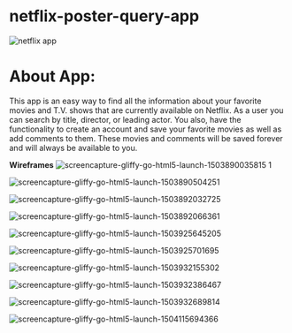 # netflix-poster-query-app

![netflix app](https://user-images.githubusercontent.com/15805310/30043169-e5e67246-91c3-11e7-86d7-f5ced1db81b0.jpeg)

# About App:
This app is an easy way to find all the information about your favorite movies and T.V. shows that are currently available on Netflix. As a user you can search by title, director, or leading actor. You also, have the functionality to create an account and save your favorite movies as well as add comments to them. These movies and comments will be saved forever and will always be available to you.

**Wireframes**
![screencapture-gliffy-go-html5-launch-1503890035815 1](https://user-images.githubusercontent.com/15805310/30043228-390bb04e-91c4-11e7-905a-13e299ac3d72.png)

![screencapture-gliffy-go-html5-launch-1503890504251](https://user-images.githubusercontent.com/15805310/30043238-4899bc36-91c4-11e7-92ef-b1d2d1cc920b.png)


![screencapture-gliffy-go-html5-launch-1503892032725](https://user-images.githubusercontent.com/15805310/30043248-53c101fa-91c4-11e7-9b44-4ab73f424a47.png)


![screencapture-gliffy-go-html5-launch-1503892066361](https://user-images.githubusercontent.com/15805310/30043262-69be16f0-91c4-11e7-8130-ff7067ff4b06.png)

![screencapture-gliffy-go-html5-launch-1503925645205](https://user-images.githubusercontent.com/15805310/30043268-72ac2bda-91c4-11e7-96fa-7a5c22f0c818.png)


![screencapture-gliffy-go-html5-launch-1503925701695](https://user-images.githubusercontent.com/15805310/30043276-7bc7032a-91c4-11e7-835c-ee8b76272c50.png)


![screencapture-gliffy-go-html5-launch-1503932155302](https://user-images.githubusercontent.com/15805310/30043281-848f931e-91c4-11e7-99ee-d3914b709269.png)

![screencapture-gliffy-go-html5-launch-1503932386467](https://user-images.githubusercontent.com/15805310/30043291-8d1ab3c4-91c4-11e7-952c-5f733d001538.png)

![screencapture-gliffy-go-html5-launch-1503932689814](https://user-images.githubusercontent.com/15805310/30043293-95305e60-91c4-11e7-93a5-41be367716ed.png)


![screencapture-gliffy-go-html5-launch-1504115694366](https://user-images.githubusercontent.com/15805310/30043304-9cc262d6-91c4-11e7-9958-64ba0671913d.png)
